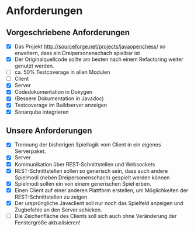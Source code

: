 # Anforderungen

## Vorgeschriebene Anforderungen
* [x] Das Projekt http://sourceforge.net/projects/javaopenchess/ so erweitern, dass ein Dreipersonenschach spielbar ist
* [x]  Der Originalquellcode sollte am besten nach einem Refactoring weiter genutzt werden.
* [ ] ca. 50% Testcoverage in allen Modulen
 * [ ] Client
 * [x] Server
* [x] Codedokumentation in Doxygen
 * [x] (Bessere Dokumentation in Javadoc)
* [x] Testcoverage im Buildserver anzeigen
* [x] Sonarqube integrieren

## Unsere Anforderungen
* [x] Trennung der bisherigen Spiellogik vom Client in ein eigenes Serverpaket.
* [x] Server
 * [x] Kommunikation über REST-Schnittstellen und Websockets
 * [x] REST-Schnittstellen sollen so generisch sein, dass auch andere Spielmodi (neben Dreipersonenschach) gespielt werden können
 * [x] Spielmodi sollen ein von einem generischen Spiel erben.
* [x] Einen Client auf einer anderen Plattform erstellen, um Möglichkeiten der REST-Schnittstellen zu zeigen
* [x] Der ursprüngliche Javaclient soll nur noch das Spielfeld anzeigen und Zugbefehle an den Server schicken.
* [ ] Die Zeichenfläche des Clients soll sich auch ohne Veränderung der Fenstergröße aktualisieren!
